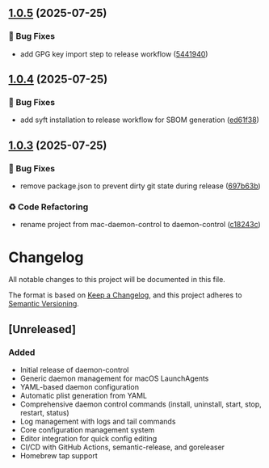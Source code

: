 ## [1.0.5](https://github.com/mjmorales/daemon-control/compare/v1.0.4...v1.0.5) (2025-07-25)

### 🐛 Bug Fixes

* add GPG key import step to release workflow ([5441940](https://github.com/mjmorales/daemon-control/commit/54419406fafda58061e4ffdcbf81ba9fbbd409b8))

## [1.0.4](https://github.com/mjmorales/daemon-control/compare/v1.0.3...v1.0.4) (2025-07-25)

### 🐛 Bug Fixes

* add syft installation to release workflow for SBOM generation ([ed61f38](https://github.com/mjmorales/daemon-control/commit/ed61f38501b3603388e0f3cc971b316bb8b4ad9a))

## [1.0.3](https://github.com/mjmorales/daemon-control/compare/v1.0.2...v1.0.3) (2025-07-25)

### 🐛 Bug Fixes

* remove package.json to prevent dirty git state during release ([697b63b](https://github.com/mjmorales/daemon-control/commit/697b63b91dfe8ab0efb43da49964d656e087292e))

### ♻️ Code Refactoring

* rename project from mac-daemon-control to daemon-control ([c18243c](https://github.com/mjmorales/daemon-control/commit/c18243c9377c19682b51d131bc675c1583941917))

# Changelog

All notable changes to this project will be documented in this file.

The format is based on [Keep a Changelog](https://keepachangelog.com/en/1.0.0/),
and this project adheres to [Semantic Versioning](https://semver.org/spec/v2.0.0.html).

## [Unreleased]

### Added
- Initial release of daemon-control
- Generic daemon management for macOS LaunchAgents
- YAML-based daemon configuration
- Automatic plist generation from YAML
- Comprehensive daemon control commands (install, uninstall, start, stop, restart, status)
- Log management with logs and tail commands
- Core configuration management system
- Editor integration for quick config editing
- CI/CD with GitHub Actions, semantic-release, and goreleaser
- Homebrew tap support
